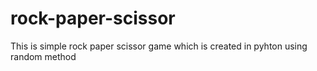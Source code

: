 # rock-paper-scissor
This is simple rock paper scissor game which is created in pyhton using random method
